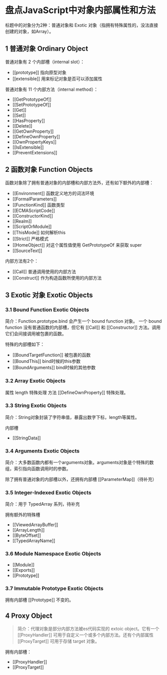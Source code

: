 # 盘点JavaScript中对象内部属性和方法

标题中的对象分为2种：普通对象和 Exotic 对象（指拥有特殊属性的，没法直接创建的对象，如Array）。

## 1 普通对象 Ordinary Object

普通对象有 2 个内部槽（internal slot）：
- [[prototype]] 指向原型对象
- [[extensible]] 用来标记对象是否可以添加属性

普通对象有 11 个内部方法（internal method）：

- [[GetPrototypeOf]]
- [[SetPrototypeOf]]
- [[Get]]
- [[Set]]
- [[HasProperty]]
- [[Delete]]
- [[GetOwnProperty]]
- [[DefineOwnProperty]]
- [[OwnPropertyKeys]]
- [[IsExtensible]]
- [[PreventExtensions]]

## 2 函数对象 Function Objects

函数对象除了拥有普通对象的内部槽和内部方法外，还有如下额外的内部槽：

- [[Environment]] 函数定义地方的词法环境
- [[FormalParameters]] 
- [[FunctionKind]] 函数类型
- [[ECMAScriptCode]]
- [[ConstructorKind]]
- [[Realm]]
- [[ScriptOrModule]]
- [[ThisMode]] 如何解析this
- [[Strict]] 严格模式
- [[HomeObject]] 对这个属性值使用 GetPrototypeOf 来获取 super
- [[SourceText]]

内部方法有2个：

- [[Call]] 普通调用使用的内部方法
- [[Construct]] 作为构造函数所使用的内部方法

## 3 Exotic 对象 Exotic Objects

### 3.1 Bound Function Exotic Objects

简介：Function.prototype.bind 会产生一个 bound function 对象。 一个 bound function 没有普通函数的内部槽，但它有 [[Call]] 和 [[Constructor]] 方法。调用它们会间接调用被包裹的函数。

特殊的内部槽如下：
- [[BoundTargetFunction]] 被包裹的函数
- [[BoundThis]] bind时候的this参数
- [[BoundArguments]] bind时候的其他参数

### 3.2 Array Exotic Objects

属性 length 特殊处理
方法 [[DefineOwnProperty]] 特殊处理。

### 3.3 String Exotic Objects

简介：String对象封装了字符串值，暴露出数字下标，length等属性。

内部槽 
- [[StringData]]

### 3.4 Arguments Exotic Objects

简介：大多数函数内都有一个arguments对象。arguments对象是个特殊的数组，索引指向函数调用时的参数。

除了拥有普通对象的内部槽以外，还拥有内部槽 [[ParameterMap]]（待补充）


### 3.5 Integer-Indexed Exotic Objects

简介：用于 TypedArray 系列，待补充

拥有额外的特殊槽

- [[ViewedArrayBuffer]]
- [[ArrayLength]]
- [[ByteOffset]]
- [[TypedArrayName]]

### 3.6 Module Namespace Exotic Objects

- [[Module]]
- [[Exports]]
- [[Prototype]]

### 3.7 Immutable Prototype Exotic Objects

拥有内部槽 [[Prototype]] 不变的。

## 4 Proxy Object

> 简介：代理对象是部分内部方法被es代码实现的 extoic object。它有一个 [[ProxyHandler]] 可用于自定义一个或多个内部方法。还有个内部属性 [[ProxyTarget]] 可用于存储 target 对象。

拥有内部槽：
- [[ProxyHandler]]
- [[ProxyTarget]] 

